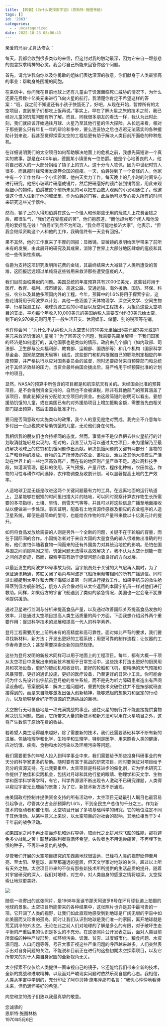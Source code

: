 ```yaml
---
title: 【转载】《为什么要探索宇宙》（恩斯特·施图林格）
tags: []
id: '2063'
categories:
  - - uncategorized
date: 2022-10-23 08:06:43
---
```


亲爱的玛丽·尤肯达修女：

每天，我都会收到很多类似的来信，但这封对我的触动最深，因为它来自一颗慈悲的饱含探求精神的心灵。我会尽自己所能来回答你这个问题。

首先，请允许我向你以及你勇敢的姐妹们表达深深的敬意，你们献身于人类最崇高的事业：帮助身处困境的同胞。

在来信中，你问我在目前地球上还有儿童由于饥饿面临死亡威胁的情况下，为什么还要花费数十亿美元来进行飞向火星的航行。我清楚你肯定不希望这样的答案：“哦，我之前不知道还有小孩子快饿死了，好吧，从现在开始，暂停所有的太空项目，直到孩子们都吃上饭再说。”事实上，早在了解火星之旅的技术之前，我已经对儿童的饥荒问题有所了解。而且，同我很多朋友的看法一样，我认为此时此刻，我们就应该开始通往月球、火星乃至其他行星的伟大探险。从长远来看，相对于那些要么只有年复一年的辩论和争吵，要么连妥协之后也迟迟无法落实的各种援助计划来说，我甚至觉得探索太空的工程给更有助于解决人类目前所面临的种种危机。

在详细说明我们的太空项目如何帮助解决地面上的危机之前，我想先简短讲一个真实的故事。那是在400年前，德国某小镇里有一位伯爵。他是个心地善良的人，他将自己收入的一大部分捐给了镇子上的穷人。这十分令人钦佩，因为中世纪时穷人很多，而且那时经常爆发席卷全国的瘟疫。一天，伯爵碰到了一个奇怪的人，他家中有一个工作台和一个小实验室，他白天卖力工作，每天晚上的几小时的时间专心进行研究。他把小玻璃片研磨成镜片，然后把研磨好的镜片装到镜筒里，用此来观察细小的物件。伯爵被这个前所未见的可以把东西放大观察的小发明迷住了。他邀请这个怪人住到了他的城堡里，作为伯爵的门客，此后他可以专心投入所有的时间来研究这些光学器件。

然而，镇子上的人得知伯爵在这么一个怪人和他那些无用的玩意儿上花费金钱之后，都很生气，“我们还在受瘟疫的苦”，他们抱怨道，“而他却为那个闲人和他没用的爱好乱花钱！”伯爵听到后不为所动，“我会尽可能地接济大家”，他表示，“但我会继续资助这个人和他的工作，我确信终有一天会有回报。”

果不其然，他的工作赢来了丰厚的回报：显微镜。显微镜的发明给医学带来了前所未有的发展，由此展开的研究及其成果，消除了世界上大部分地区肆虐的瘟疫和其他一些传染性疾病。

伯爵为支持这项研究发明所花费的金钱，其最终结果大大减轻了人类所遭受的苦难，这回报远远超过单纯将这些钱用来救济那些遭受瘟疫的人。

我们目前面临类似的问题。美国总统的年度预算共有2000亿美元，这些钱将用于医疗、教育、福利、城市建设、高速公路、交通运输、海外援助、国防、环保、科技、农业以及其他多项国内外的工程。今年，预算中的1.6%将用于探索宇宙，这些花销将用于阿波罗以计划、其他一些涵盖了天体物理学、深空天文学、空间生物学、行星探测工程、地球资源工程的小项目以及空间工程技术。为担负这些太空项目的支出，平均每个年收入10,000美元的美国纳税人需要支付约30美元给太空，剩下的9,970美元则可用于一般生活开支、休闲娱乐、储蓄、别的税项等花销。

也许你会问：“为什么不从纳税人为太空支付的30美元里抽出5美元或3美元或是1美元来救济饥饿的儿童呢？”为了回答这个问题，我需要先简单解释一下我们国家的经济是如何运行的，其他国家也是类似的情形。政府由几个部门（如内政部、司法部、卫生部与公众福利部、教育部、运输部、国防部等）和几个机构（国家科学基金会、国家航空航天局等）组成，这些部门和机构根据自己的职能制定相应的年度预算，并严格执行以应对国务委员会的监督，同时还要应付来自预算部门和总统对于其经济效益的压力。当资金最终由国会拨出后，将严格用于经预算批准的计划中的项目。

显然，NASA的预算中所包含的项目都是和航空航天有关的。未经国会批准的预算项目，是不会得到资金支持的，自然也不会被课税，除非有其他部门的预算涵盖了该项目，借此花掉没有分配给太空项目的资金。由这段简短的说明可以看出，要想援助饥饿的儿童，或在美国已有的对外援助项目上增加援助金额，需要首先由相关部门提出预算，然后由国会批准才行。

要问是否同意政府实施类似的政策，我个人的意见是绝对赞成。我完全不介意每年多付出一点点税款来帮助饥饿的儿童，无论他们身在何处。

我相信我的朋友们也会持相同的态度。然而，事情并不是仅靠把去往火星航行的计划取消就能轻易实现的。相对的，我甚至认为可以通过太空项目，来为缓解乃至最终解决地球上的贫穷和饥饿问题作出贡献。解决饥饿问题的关键有两部分：食物的生产和食物的发放。食物的生产所涉及的农业、畜牧业、渔业及其他大规模生产活动在世界上的一些地区高效高产，而在有的地区则产量严重不足。通过高科技手段，如灌溉管理，肥料的使用，天气预报，产量评估，程序化种植，农田优选，作物的习性与耕作时间选择，农作物调查及收割计划，可以显著提高土地的生产效率。

人造地球卫星无疑是改进这两个关键问题最有力的工具。在远离地面的运行轨道上，卫星能够在很短的时间里扫描大片的陆地，可以同时观察计算农作物生长所需要的多项指标，土壤、旱情、雨雪天气等等，并且可以将这些信息广播至地面接收站以便做进一步处理。事实证明，配备有土地资源传感器及相应的农业程序的人造卫星系统，即便是最简单的型号，也能给农作物的年产量带来数以十亿美元计的提升。

如何将食品发放给需要的人则是另外一个全新的问题，关键不在于轮船的容量，而在于国际间的合作。小国统治者对于来自大国的大量食品的输入很难做出准确的判断，他们害怕伴随着食物一同而来的还有外国势力对其统治地位的影响。恐怕在国与国之间消除隔阂之前，饥饿问题无法得以高效解决了。我不认为太空计划能一夜之间创造奇迹，然而，探索宇宙有助于促使问题向着良好的方向发展。

以最近发生的阿波罗13号事故为例。当宇航员处于关键的大气层再入期时，为了保证通讯畅通，苏联关闭了境内与阿波罗飞船所用频带相同的所有广播通信。同时派出舰艇到太平洋和大西洋海域以备第一时间进行搜救工作。如果宇航员的救生舱降落到俄方舰船附近，俄方人员会像对待从太空返回的本国宇航员一样对他们进行救助。同样，如果俄方的宇宙飞船遇到了类似的紧急情况，美国也一定会毫不犹豫地提供援助。

通过卫星进行监测与分析来提高食品产量，以及通过改善国际关系提高食品发放的效率，只是通过太空项目提高人类生活质量的两个方面。下面我想介绍另外两个重要作用：促进科学技术的发展和提高一代人的科学素养。

登月工程需要历史上前所未有的高精度和高可靠性。面对如此严苛的要求，我们要寻找新材料，新方法；开发出更好的工程系统；用更可靠的制作流程；让仪器的工作寿命更长久；甚至需要探索全新的自然规律。

这些为登月发明的新技术同样可以用于地面上的工程项目。每年，都有大概一千项从太空项目中发展出来的新技术被用于日常生活中，这些技术打造出更好的厨房用具和农场设备，更好的缝纫机和收音机，更好的轮船和飞机，更精确的天气预报和风暴预警，更好的通讯设施，更好的医疗设备，乃至更好的日常小工具。你可能会问为什么先设计出宇航员登月舱的维生系统，而不是先为听力障碍患者造出有声阅读设备呢。答案很简单：解决工程问题时，重要的技术突破往往并不是按部就班直接得到的，而是来自能够激发出强大创新精神，能够燃起的想象力和坚定的行动力，以及能够整合好所有资源的充满挑战的目标。

太空旅行无可置疑地是一项充满挑战的事业。通往火星的航行并不能直接提供食物解决饥荒问题。然而，它所带来大量的新技术和新方法可以用在火星项目之外，这将产生数倍于原始花费的收益。

若希望人类生活得越来越好，除了需要新的技术，我们还需要基础科学不断有新的进展。包括物理学和化学，生物学和生理学，特别是医学，用来照看人类的健康，应对饥饿、疾病、食物和水的污染以及环境污染等问题。

我们需要更多的年轻人投入到科学事业中来，我们需要给予那些投身科研事业的有天分的科学家更多的帮助。随时要有富于挑战的研究项目，同时要保证对项目给予充分的资源支持。在此我要重申，太空项目是科技进步的催化剂，它为学术研究工作提供了绝佳和实践机会，包括对月球和其他行星的眼睛、物理学和天文学、生物学和医学科学等学科，有它，科学界源源不断出现令人激动不已研究课题，人类得以窥见宇宙无比瑰丽的景象；为了它，新技术新方法不断涌现。

由美国政府控制并提供资金支持的所有活动中，太空项目无疑最引人瞩目也最容易引起争议，尽管其仅占全部预算的1.6%，不到全民生产总值的千分之三。作为新技术的驱动者和催化剂，太空项目开展了多项基础科学的研究，它的地位注定不同于其他活动。从某种意义上来说，以太空项目的对社会的影响，其地位相当于3-4千年前的战争活动。

如果国家之间不再比拼轰炸机和远程导弹，取而代之比拼月球飞船的性能，那将避免多少战乱之苦！聪慧的胜利者将满怀希望，失败者也不用饱尝痛苦，不再埋下仇恨的种子，不再带来复仇的战争。

尽管我们开展的太空项目研究的东西离地球很遥远，已经将人类的视野延伸至月亮、至太阳、至星球、直至那遥远的星辰，但天文学家对地球的关注，超过以上所有天外之物。太空项目带来的不仅有那些新技术所所提供的生活品质的提升，随着对宇宙研究的深入，我们对地球，对生命，对人类自身的感激之情将越深。太空探索让地球更美好。

![](https://img.limour.top/archives_2023/2022/10/23/6354f5c0888da.webp)

随信一块寄出的这张照片，是1968年圣诞节那天阿波罗8号在环月球轨道上拍摄的地球的景象。太空项目所能带来的各种结果中，这张照片也许是其中最可贵的一项。它开阔了人类的视野，让我们如此直观地感受到到地球是广阔无垠的宇宙中如此美丽而又珍贵的孤岛，同时让我们认识到地球是我们唯一的家园，离开地球就是荒芜阴冷的外太空。无论在此之前人们对地球的了解是多么的有限，对于破坏生态平衡的严重后果的认识是多么的不充分。在这张照片公开发表之后，面对人类目前所面临的种种严峻形势，如环境污染、饥饿、贫穷、过度城市化、粮食问题、水资源问题、人口问题等等，号召大家正视这些严重问题的呼声越来越多。人们突然表示出对自身问题的关注，不能说和目前正在进行的这些初期太空探索项目，以及它所带来的对于人类自身家园的全新视角无关。

太空探索不仅仅给人类提供一面审视自己的镜子，它还能给我们带来全新的技术，全新的挑战和进取精神，以及面对严峻现实问题时依然乐观自信的心态。我相信，人类从宇宙中学到的，充分印证了阿尔贝特·施韦泽那句名言：“我忧心忡忡地看待未来，但仍满怀美好的希望。”

向您和您的孩子们致以我最真挚的敬意。

您诚挚的  
恩斯特·施图林格  
1970年5月6日